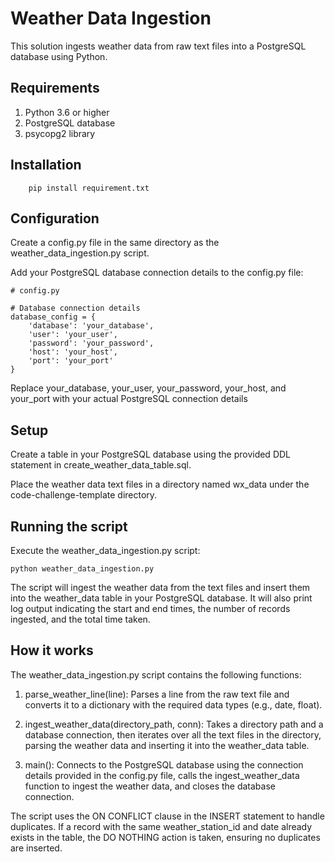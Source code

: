 # Weather Data Ingestion

This solution ingests weather data from raw text files into a PostgreSQL database using Python.


## Requirements

1. Python 3.6 or higher
2. PostgreSQL database
3. psycopg2 library


## Installation

		pip install requirement.txt

## Configuration

Create a config.py file in the same directory as the weather_data_ingestion.py script.

Add your PostgreSQL database connection details to the config.py file:

	# config.py

	# Database connection details
	database_config = {
	    'database': 'your_database',
	    'user': 'your_user',
	    'password': 'your_password',
	    'host': 'your_host',
	    'port': 'your_port'
	}

Replace your_database, your_user, your_password, your_host, and your_port with your actual PostgreSQL connection details

## Setup

Create a table in your PostgreSQL database using the provided DDL statement in create_weather_data_table.sql.

Place the weather data text files in a directory named wx_data under the code-challenge-template directory.


## Running the script

Execute the weather_data_ingestion.py script:

	python weather_data_ingestion.py

The script will ingest the weather data from the text files and insert them into the weather_data table in your PostgreSQL database. It will also print log output indicating the start and end times, the number of records ingested, and the total time taken.

## How it works

The weather_data_ingestion.py script contains the following functions:

1. parse_weather_line(line): Parses a line from the raw text file and converts it to a dictionary with the required data types (e.g., date, float).

2. ingest_weather_data(directory_path, conn): Takes a directory path and a database connection, then iterates over all the text files in the directory, parsing the weather data and inserting it into the weather_data table.

3. main(): Connects to the PostgreSQL database using the connection details provided in the config.py file, calls the ingest_weather_data function to ingest the weather data, and closes the database connection.

The script uses the ON CONFLICT clause in the INSERT statement to handle duplicates. If a record with the same weather_station_id and date already exists in the table, the DO NOTHING action is taken, ensuring no duplicates are inserted.
